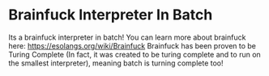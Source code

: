 # Brainfuck Interpreter In Batch
Its a brainfuck interpreter in batch!
You can learn more about brainfuck here:
https://esolangs.org/wiki/Brainfuck
Brainfuck has been proven to be Turing Complete (In fact, it was created to be turing complete and to run on the smallest interpreter), meaning batch is turning complete too!
